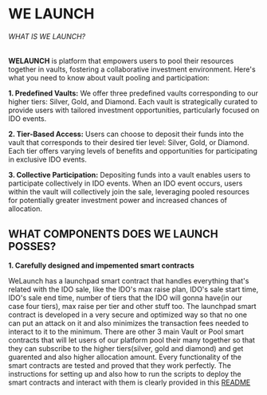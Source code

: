# WE LAUNCH

###### WHAT IS WE LAUNCH?

**WELAUNCH** is platform that empowers users to pool their resources together in vaults, fostering a collaborative investment environment. Here's what you need to know about vault pooling and participation:

**1. Predefined Vaults:** We offer three predefined vaults corresponding to our higher tiers: Silver, Gold, and Diamond. Each vault is strategically curated to provide users with tailored investment opportunities, particularly focused on IDO events.

**2. Tier-Based Access:** Users can choose to deposit their funds into the vault that corresponds to their desired tier level: Silver, Gold, or Diamond. Each tier offers varying levels of benefits and opportunities for participating in exclusive IDO events.

**3. Collective Participation:** Depositing funds into a vault enables users to participate collectively in IDO events. When an IDO event occurs, users within the vault will collectively join the sale, leveraging pooled resources for potentially greater investment power and increased chances of allocation.

## WHAT COMPONENTS DOES WE LAUNCH POSSES?

**1. Carefully designed and impemented smart contracts**

WeLaunch has a launchpad smart contract that handles everything that's related with the IDO sale, like the IDO's max raise plan, IDO's sale start time, IDO's sale end time, number of tiers that the IDO will gonna have(in our case four tiers), max raise per tier and other stuff too. The launchpad smart contract is developed in a very secure and optimized way so that no one can put an attack on it and also minimizes the transaction fees needed to interact to it to the minimum. There are other 3 main Vault or Pool smart contracts that will let users of our platform pool their many together so that they can subscribe to the higher tiers(silver, gold and diamond) and get guarented and also higher allocation amount. Every functionality of the smart contracts are tested and proved that they work perfectly. The instructions for setting up and also how to run the scripts to deploy the smart contracts and interact with them is clearly provided in this [README](https://github.com/wendecoder/web3scalingHackathon/blob/main/smartContacts/README.md) 